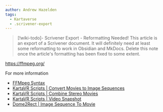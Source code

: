 ```yaml
---
author: Andrew Hazelden
tags:
  - Kartaverse
  - .scrivener-export
---
```




> [!wiki-todo]- Scrivener Export - Reformatting Needed!
> This article is an export of a Scrivener document. It will definitely need at least some reformatting to work in Obsidian and MkDocs. Delete this note once the article's formatting  has been fixed to some extent.

<https://ffmpeg.org/>

For more information

-   [FFMpeg Syntax](https://ffmpeg.org/ffmpeg.html)
-   [KartaVR Scripts \| Convert Movies to Image Sequences](https://andrewhazelden.com/projects/kartavr/docs/scripts.html#convert-movies-to-image-sequences)
-   [KartaVR Scripts \| Combine Stereo Movies](https://andrewhazelden.com/projects/kartavr/docs/scripts.html#combine-stereo-movies)
-   [KartaVR Scripts \| Video Snapshot](https://andrewhazelden.com/projects/kartavr/docs/scripts.html#video-snapshot)
-   [Dome2Rect \| Image Sequence To Movie](https://github.com/AndrewHazelden/dome2rect/blob/master/imagesequence2movie.bat)